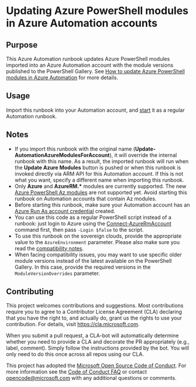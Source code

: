 # Updating Azure PowerShell modules in Azure Automation accounts

## Purpose

This Azure Automation runbook updates Azure PowerShell modules imported into an Azure Automation
account with the module versions published to the PowerShell Gallery. See
[How to update Azure PowerShell modules in Azure Automation](https://docs.microsoft.com/en-us/azure/automation/automation-update-azure-modules)
for more details.

## Usage

Import this runbook into your Automation account, and [start](https://docs.microsoft.com/en-us/azure/automation/automation-starting-a-runbook) it as a regular Automation runbook.

## Notes

* If you import this runbook with the original name (**Update-AutomationAzureModulesForAccount**),
  it will override the internal runbook with this name. As a result, the imported runbook will
  run when the **Update Azure Modules** button is pushed or when this runbook is invoked directly
  via ARM API for this Automation account. If this is not what you want, specify a different name
  when importing this runbook.
* Only **Azure** and **AzureRM.\*** modules are currently supported. The new [Azure PowerShell Az modules](https://docs.microsoft.com/en-us/powershell/azure/new-azureps-module-az) are not supported yet.
  Avoid starting this runbook on Automation accounts that contain Az modules.
* Before starting this runbook, make sure your Automation account has an [Azure Run As account credential](https://docs.microsoft.com/en-us/azure/automation/manage-runas-account) created.
* You can use this code as a regular PowerShell script instead of a runbook: just login to Azure
  using the [Connect-AzureRmAccount](https://docs.microsoft.com/en-us/powershell/module/azurerm.profile/connect-azurermaccount)
  command first, then pass `-Login $false` to the script.
* To use this runbook on the sovereign clouds, provide the appropriate value to the `AzureEnvironment`
  parameter. Please also make sure you read the
  [compatibility notes](https://docs.microsoft.com/en-us/azure/automation/automation-update-azure-modules#alternative-ways-to-update-your-modules).
* When facing compatibility issues, you may want to use specific older module versions instead of
  the latest available on the PowerShell Gallery. In this case, provide the required versions in
  the `ModuleVersionOverrides` parameter.

## Contributing

This project welcomes contributions and suggestions.  Most contributions require you to agree to a
Contributor License Agreement (CLA) declaring that you have the right to, and actually do, grant us
the rights to use your contribution. For details, visit https://cla.microsoft.com.

When you submit a pull request, a CLA-bot will automatically determine whether you need to provide
a CLA and decorate the PR appropriately (e.g., label, comment). Simply follow the instructions
provided by the bot. You will only need to do this once across all repos using our CLA.

This project has adopted the [Microsoft Open Source Code of Conduct](https://opensource.microsoft.com/codeofconduct/).
For more information see the [Code of Conduct FAQ](https://opensource.microsoft.com/codeofconduct/faq/) or
contact [opencode@microsoft.com](mailto:opencode@microsoft.com) with any additional questions or comments.
